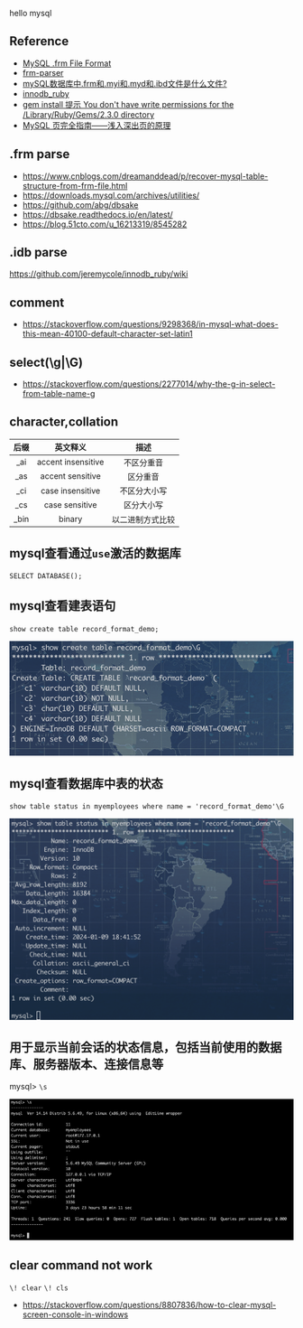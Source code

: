 hello mysql


## Reference
* [MySQL .frm File Format](https://web.archive.org/web/20220520211318/https://dev.mysql.com/doc/internals/en/frm-file-format.html)
* [frm-parser](https://github.com/fpspammers/frm-parser)
* [mySQL数据库中.frm和.myi和.myd和.ibd文件是什么文件?](https://blog.csdn.net/liu1123055728/article/details/122824425)
* [innodb_ruby](https://github.com/jeremycole/innodb_ruby/wiki)
* [gem install 提示 You don't have write permissions for the /Library/Ruby/Gems/2.3.0 directory](https://blog.csdn.net/LYYCasablanca000/article/details/86024688)
* [MySQL 页完全指南——浅入深出页的原理](https://xie.infoq.cn/article/e5a721616fc4cf100b73fa296)

## .frm parse
* https://www.cnblogs.com/dreamanddead/p/recover-mysql-table-structure-from-frm-file.html
* https://downloads.mysql.com/archives/utilities/
* https://github.com/abg/dbsake
* https://dbsake.readthedocs.io/en/latest/
* https://blog.51cto.com/u_16213319/8545282

## .idb parse
https://github.com/jeremycole/innodb_ruby/wiki

## comment
* https://stackoverflow.com/questions/9298368/in-mysql-what-does-this-mean-40100-default-character-set-latin1

## select(\g|\G)
* https://stackoverflow.com/questions/2277014/why-the-g-in-select-from-table-name-g


## character,collation
|后缀|英文释义|描述|
|:--:|:--:|:--:|
| _ai | accent insensitive |不区分重音| 
| _as | accent sensitive |区分重音| 
| _ci | case insensitive |不区分大小写| 
| _cs | case sensitive |区分大小写| 
| _bin | binary |以二进制方式比较|

## mysql查看通过`use`激活的数据库
`SELECT DATABASE();`

## mysql查看建表语句
`show create table record_format_demo;`

![](/.images/doc/framework/mysql/readme-03.png ':size=40%')

## mysql查看数据库中表的状态
`show table status in myemployees where name = 'record_format_demo'\G`

![](/.images/doc/framework/mysql/readme-02.png ':size=50%')

## 用于显示当前会话的状态信息，包括当前使用的数据库、服务器版本、连接信息等
mysql> `\s`

![](/.images/doc/framework/mysql/readme-01.png)

## clear command not work
`\! clear` `\! cls`
* https://stackoverflow.com/questions/8807836/how-to-clear-mysql-screen-console-in-windows